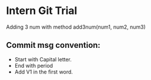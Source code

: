 Intern Git Trial
================

Adding 3 num with method add3num(num1, num2, num3)

Commit msg convention:
----------------------

+ Start with Capital letter.
+ End with period
+ Add V1 in the first word.
